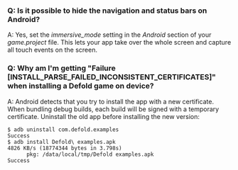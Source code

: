 ### Q: Is it possible to hide the navigation and status bars on Android?
A: Yes, set the *immersive_mode* setting in the *Android* section of your *game.project* file. This lets your app take over the whole screen and capture all touch events on the screen.


### Q: Why am I'm getting "Failure [INSTALL_PARSE_FAILED_INCONSISTENT_CERTIFICATES]" when installing a Defold game on device?
A: Android detects that you try to install the app with a new certificate. When bundling debug builds, each build will be signed with a temporary certificate. Uninstall the old app before installing the new version:

```
$ adb uninstall com.defold.examples
Success
$ adb install Defold\ examples.apk
4826 KB/s (18774344 bytes in 3.798s)
      pkg: /data/local/tmp/Defold examples.apk
Success
```
